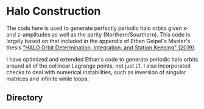 # Halo Construction
The code here is used to generate perfectly periodic halo orbits given x- and z-amplitudes as well as the parity (Northern/Sourthern). This code is largely based on that included in the appendix of Ethan Geipel's Master's thesis ["HALO Orbit Determination, Integration, and Station Keeping" (2019)](https://docs.wixstatic.com/ugd/7fda7b_1789f8ac40874cac853d3d0a68b5eccc.pdf?index=true). 

I have optimized and extended Ethan's code to generate periodic halo orbits around all of the collinear Lagrange points, not just L1. I also incorporated checks to deal with numerical instabilities, such as inversion of singular matrices and infinite while loops.

## Directory
